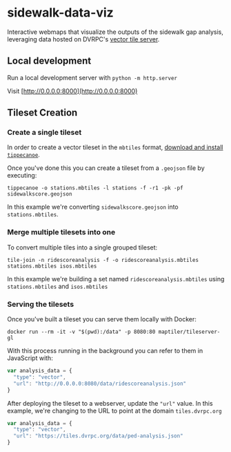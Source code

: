 # sidewalk-data-viz

Interactive webmaps that visualize the outputs of the sidewalk gap analysis,
leveraging data hosted on DVRPC's [vector tile server](https://tiles.dvrpc.org).


## Local development

Run a local development server with `python -m http.server`


Visit [http://0.0.0.0:8000](http://0.0.0.0:8000)

## Tileset Creation

### Create a single tileset

In order to create a vector tileset in the `mbtiles` format, [download and install `tippecanoe`](https://github.com/mapbox/tippecanoe).

Once you've done this you can create a tileset from a `.geojson` file by executing:

```
tippecanoe -o stations.mbtiles -l stations -f -r1 -pk -pf sidewalkscore.geojson 
```

In this example we're converting `sidewalkscore.geojson` into `stations.mbtiles`.

### Merge multiple tilesets into one

To convert multiple tiles into a single grouped tileset:

```
tile-join -n ridescoreanalysis -f -o ridescoreanalysis.mbtiles stations.mbtiles isos.mbtiles
```
In this example we're building a set named `ridescoreanalysis.mbtiles` using `stations.mbtiles` and `isos.mbtiles`

### Serving the tilesets

Once you've built a tileset you can serve them locally with Docker:

```
docker run --rm -it -v "$(pwd):/data" -p 8080:80 maptiler/tileserver-gl
```

With this process running in the background you can refer to them in JavaScript with:

```javascript
var analysis_data = {
  "type": "vector",
  "url": "http://0.0.0.0:8080/data/ridescoreanalysis.json"
}
```

After deploying the tileset to a webserver, update the `"url"` value. In this example, we're changing to the URL to point at the domain `tiles.dvrpc.org`

```javascript
var analysis_data = {
  "type": "vector",
  "url": "https://tiles.dvrpc.org/data/ped-analysis.json"
}
```